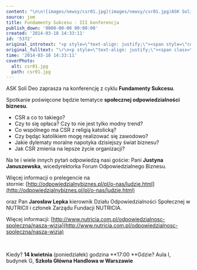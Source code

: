 ```yaml
---
content: "\n\n![images/newsy/csr01.jpg](images/newsy/csr01.jpg)ASK Soli Deo zaprasza na konferencję z cyklu **Fundamenty Sukcesu**.\n\nSpotkanie poświęcone będzie tematyce **społecznej odpowiedzialności biznesu**.\n\n- CSR a co to takiego?\_\n- Czy to się opłaca? Czy to nie jest tylko modny trend?\n- Co wspólnego ma CSR z religią katolicką?\n- Czy będąc katolikiem mogę realizować się zawodowo?\n- Jakie dylematy moralne napotyka dzisiejszy świat biznesu? \n- Jak CSR zmienia na lepsze życie organizacji?\n\r\n\n<!--{{intro-break}}-->\n\r\n\nNa te i wiele innych pytań odpowiedzą nasi goście:\nPani **Justyna Januszewska**, wicedyrektorka Forum Odpowiedzialnego Biznesu.\n\nWięcej informacji o prelegencie na stornie:\_[http://odpowiedzialnybiznes.pl/pl/o-nas/ludzie.html](http://odpowiedzialnybiznes.pl/pl/o-nas/ludzie.html)\n\noraz Pan **Jarosław Lepka** kierownik Działu Odpowiedzialności Społecznej w NUTRICII i członek Zarządu Fundacji NUTRICIA.\n\nWięcej informacji:\_[http://www.nutricia.com.pl/odpowiedzialnosc-spoleczna/nasza-wizja](http://www.nutricia.com.pl/odpowiedzialnosc-spoleczna/nasza-wizja)\n\r\n\n\_\n\r\n\nKiedy? **14 kwietnia** (poniedziałek) godzina **17:00\n**Gdzie? Aula I, budynek G, **Szkoła Główna Handlowa w Warszawie**\n"
source: jom
title: Fundamenty Sukcesu - III konferencja
publish_down: '0000-00-00 00:00:00'
created: '2014-03-18 14:33:11'
id: '5372'
original_introtext: "<p style=\"text-align: justify;\"><span style=\"color: #141823; font-family: 'lucida grande', tahoma, verdana, arial, sans-serif; font-size: 13px; line-height: 16.639999389648438px;\"><img src=\"images/newsy/csr01.jpg\" border=\"0\" width=\"250\" height=\"171\" style=\"border: 10px solid black; float: left; margin-left: 10px; margin-right: 10px;\" />ASK Soli Deo zaprasza na konferencję z cyklu <strong>Fundamenty Sukcesu</strong>.</span><br style=\"color: #141823; font-family: 'lucida grande', tahoma, verdana, arial, sans-serif; font-size: 13px; line-height: 16.639999389648438px;\" /><br style=\"color: #141823; font-family: 'lucida grande', tahoma, verdana, arial, sans-serif; font-size: 13px; line-height: 16.639999389648438px;\" /><span style=\"color: #141823; font-family: 'lucida grande', tahoma, verdana, arial, sans-serif; font-size: 13px; line-height: 16.639999389648438px;\">Spotkanie poświęcone będzie tematyce <strong>społecznej odpowiedzialności biznesu</strong>.</span><br style=\"color: #141823; font-family: 'lucida grande', tahoma, verdana, arial, sans-serif; font-size: 13px; line-height: 16.639999389648438px;\" /><br style=\"color: #141823; font-family: 'lucida grande', tahoma, verdana, arial, sans-serif; font-size: 13px; line-height: 16.639999389648438px;\" /><span style=\"color: #141823; font-family: 'lucida grande', tahoma, verdana, arial, sans-serif; font-size: 13px; line-height: 16.639999389648438px;\">- CSR a co to takiego?\_<br />- Czy to się opłaca? Czy to nie jest tylko modny trend?</span><span class=\"text_exposed_show\" style=\"display: inline; color: #141823; font-family: 'lucida grande', tahoma, verdana, arial, sans-serif; font-size: 13px; line-height: 16.639999389648438px;\"><br />- Co wspólnego ma CSR z religią katolicką?<br />- Czy będąc katolikiem mogę realizować się zawodowo?<br />- Jakie dylematy moralne napotyka dzisiejszy świat biznesu? <br />- Jak CSR zmienia na lepsze życie organizacji?</span></p>\r\n"
original_fulltext: "\r\n<p style=\"text-align: justify;\"><span class=\"text_exposed_show\" style=\"display: inline; color: #141823; font-family: 'lucida grande', tahoma, verdana, arial, sans-serif; font-size: 13px; line-height: 16.639999389648438px;\">Na te i wiele innych pytań odpowiedzą nasi goście:<br />Pani <strong>Justyna Januszewska</strong>, wicedyrektorka Forum Odpowiedzialnego Biznesu.<br /><br />Więcej informacji o prelegencie na stornie:\_<a href=\"http://odpowiedzialnybiznes.pl/pl/o-nas/ludzie.html\" target=\"_blank\" rel=\"nofollow nofollow\" style=\"color: #3b5998; cursor: pointer;\">http://odpowiedzialnybiznes.pl/pl/o-nas/ludzie.html</a><br /><br />oraz Pan <strong>Jarosław Lepka</strong> kierownik Działu Odpowiedzialności Społecznej w NUTRICII i członek Zarządu Fundacji NUTRICIA.<br /><br />Więcej informacji:\_<a href=\"http://www.nutricia.com.pl/odpowiedzialnosc-spoleczna/nasza-wizja\" target=\"_blank\" rel=\"nofollow nofollow\" style=\"color: #3b5998; cursor: pointer;\">http://www.nutricia.com.pl/odpowiedzialnosc-spoleczna/nasza-wizja</a></span></p>\r\n<p><span class=\"text_exposed_show\" style=\"display: inline; color: #141823; font-family: 'lucida grande', tahoma, verdana, arial, sans-serif; font-size: 13px; line-height: 16.639999389648438px;\">\_</span></p>\r\n<p><span class=\"text_exposed_show\" style=\"display: inline; color: #141823; font-family: 'lucida grande', tahoma, verdana, arial, sans-serif; font-size: 13px; line-height: 16.639999389648438px;\">Kiedy? <strong>14 kwietnia</strong> (poniedziałek) godzina <strong>17:00<br /></strong></span><span class=\"text_exposed_show\" style=\"display: inline; color: #141823; font-family: 'lucida grande', tahoma, verdana, arial, sans-serif; font-size: 13px; line-height: 16.639999389648438px;\">Gdzie? Aula I, budynek G, <strong>Szkoła Główna Handlowa w Warszawie</strong></span></p>"
time: '2014-03-18 14:33:11'
coverPhoto:
  alt: csr01.jpg
  path: csr01.jpg
---
```

ASK Soli Deo zaprasza na konferencję z cyklu **Fundamenty Sukcesu**.

Spotkanie poświęcone będzie tematyce **społecznej odpowiedzialności biznesu**.

- CSR a co to takiego? 
- Czy to się opłaca? Czy to nie jest tylko modny trend?
- Co wspólnego ma CSR z religią katolicką?
- Czy będąc katolikiem mogę realizować się zawodowo?
- Jakie dylematy moralne napotyka dzisiejszy świat biznesu? 
- Jak CSR zmienia na lepsze życie organizacji?


<!--{{intro-break}}-->


Na te i wiele innych pytań odpowiedzą nasi goście:
Pani **Justyna Januszewska**, wicedyrektorka Forum Odpowiedzialnego Biznesu.

Więcej informacji o prelegencie na stornie: [http://odpowiedzialnybiznes.pl/pl/o-nas/ludzie.html](http://odpowiedzialnybiznes.pl/pl/o-nas/ludzie.html)

oraz Pan **Jarosław Lepka** kierownik Działu Odpowiedzialności Społecznej w NUTRICII i członek Zarządu Fundacji NUTRICIA.

Więcej informacji: [http://www.nutricia.com.pl/odpowiedzialnosc-spoleczna/nasza-wizja](http://www.nutricia.com.pl/odpowiedzialnosc-spoleczna/nasza-wizja)


 


Kiedy? **14 kwietnia** (poniedziałek) godzina **17:00
**Gdzie? Aula I, budynek G, **Szkoła Główna Handlowa w Warszawie**


<!--{{json:{"created_date":"2014-03-18 14:33:11","publish_down":"0000-00-00 00:00:00","id":"5372"}}}-->